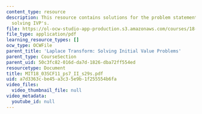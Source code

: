 ```yaml
---
content_type: resource
description: This resource contains solutions for the problem statements related to
  solving IVP's.
file: https://ol-ocw-studio-app-production.s3.amazonaws.com/courses/18-03sc-differential-equations-fall-2011/a7d3363cbe45a3c35e9b1f255554b6fa_MIT18_03SCF11_ps7_II_s29s.pdf
file_type: application/pdf
learning_resource_types: []
ocw_type: OCWFile
parent_title: 'Laplace Transform: Solving Initial Value Problems'
parent_type: CourseSection
parent_uid: 50c3fc82-016d-da7d-1826-dba72ff554ed
resourcetype: Document
title: MIT18_03SCF11_ps7_II_s29s.pdf
uid: a7d3363c-be45-a3c3-5e9b-1f255554b6fa
video_files:
  video_thumbnail_file: null
video_metadata:
  youtube_id: null
---
```

